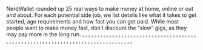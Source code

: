 NerdWallet rounded up 25 real ways to make money at home, online or out and about. For each potential side job, we list details like what it takes to get started, age requirements and how fast you can get paid. While most people want to make money fast, don’t discount the “slow” gigs, as they may pay more in the long run.
<a href="https://softscanmarketing8534s.weebly.com/">.</a>
<a href="https://softscanmarketing8523s.weebly.com/">.</a>
<a href="https://softscanmarketing8515s.weebly.com/">.</a>
<a href="https://softscanmarketing8507s.weebly.com/">.</a>
<a href="https://softscanmarketing8499s.weebly.com/">.</a>
<a href="https://softscanmarketing8492s.weebly.com/">.</a>
<a href="https://softscanmarketing8483s.weebly.com/">.</a>
<a href="https://softscanmarketing8475s.weebly.com/">.</a>
<a href="https://softscanmarketing8467s.weebly.com/">.</a>
<a href="https://softscanmarketing8460s.weebly.com/">.</a>
<a href="https://softscanmarketing8535s.weebly.com/">.</a>
<a href="https://softscanmarketing8527s.weebly.com/">.</a>
<a href="https://softscanmarketing8519s.weebly.com/">.</a>
<a href="https://softscanmarketing8511s.weebly.com/">.</a>
<a href="https://softscanmarketing8503s.weebly.com/">.</a>
<a href="https://softscanmarketing8495s.weebly.com/">.</a>
<a href="https://softscanmarketing8487s.weebly.com/">.</a>
<a href="https://softscanmarketing8479s.weebly.com/">.</a>
<a href="https://softscanmarketing8471s.weebly.com/">.</a>
<a href="https://softscanmarketing8459s.weebly.com/">.</a>
<a href="https://softscanmarketing8532s.weebly.com/">.</a>
<a href="https://softscanmarketing8525s.weebly.com/">.</a>
<a href="https://softscanmarketing8517s.weebly.com/">.</a>
<a href="https://softscanmarketing8509s.weebly.com/">.</a>
<a href="https://softscanmarketing8500s.weebly.com/">.</a>
<a href="https://softscanmarketing8493s.weebly.com/">.</a>
<a href="https://softscanmarketing8485s.weebly.com/">.</a>
<a href="https://softscanmarketing8477s.weebly.com/">.</a>
<a href="https://softscanmarketing8469s.weebly.com/">.</a>
<a href="https://softscanmarketing8462s.weebly.com/">.</a>
<a href="https://softscanmarketing8537s.weebly.com/">.</a>
<a href="https://softscanmarketing8528s.weebly.com/">.</a>
<a href="https://softscanmarketing8521s.weebly.com/">.</a>
<a href="https://softscanmarketing8513s.weebly.com/">.</a>
<a href="https://softscanmarketing8504s.weebly.com/">.</a>
<a href="https://softscanmarketing8497s.weebly.com/">.</a>
<a href="https://softscanmarketing8489s.weebly.com/">.</a>
<a href="https://softscanmarketing8481s.weebly.com/">.</a>
<a href="https://softscanmarketing8473s.weebly.com/">.</a>
<a href="https://softscanmarketing8465s.weebly.com/">.</a>
<a href="https://softscanmarketing8531s.weebly.com/">.</a>
<a href="https://softscanmarketing8524s.weebly.com/">.</a>
<a href="https://softscanmarketing8516s.weebly.com/">.</a>
<a href="https://softscanmarketing8508s.weebly.com/">.</a>
<a href="https://softscanmarketing8502s.weebly.com/">.</a>
<a href="https://softscanmarketing8491s.weebly.com/">.</a>
<a href="https://softscanmarketing8484s.weebly.com/">.</a>
<a href="https://softscanmarketing8476s.weebly.com/">.</a>
<a href="https://softscanmarketing8468s.weebly.com/">.</a>
<a href="https://softscanmarketing8461s.weebly.com/">.</a>
<a href="https://softscanmarketing8536s.weebly.com/">.</a>
<a href="https://softscanmarketing8530s.weebly.com/">.</a>
<a href="https://softscanmarketing8520s.weebly.com/">.</a>
<a href="https://softscanmarketing8512s.weebly.com/">.</a>
<a href="https://softscanmarketing8505s.weebly.com/">.</a>
<a href="https://softscanmarketing8496s.weebly.com/">.</a>
<a href="https://softscanmarketing8488s.weebly.com/">.</a>
<a href="https://softscanmarketing8480s.weebly.com/">.</a>
<a href="https://softscanmarketing8472s.weebly.com/">.</a>
<a href="https://softscanmarketing8464s.weebly.com/">.</a>
<a href="https://softscanmarketing8533s.weebly.com/">.</a>
<a href="https://softscanmarketing8526s.weebly.com/">.</a>
<a href="https://softscanmarketing8518s.weebly.com/">.</a>
<a href="https://softscanmarketing8510s.weebly.com/">.</a>
<a href="https://softscanmarketing8501s.weebly.com/">.</a>
<a href="https://softscanmarketing8494s.weebly.com/">.</a>
<a href="https://softscanmarketing8486s.weebly.com/">.</a>
<a href="https://softscanmarketing8478s.weebly.com/">.</a>
<a href="https://softscanmarketing8470s.weebly.com/">.</a>
<a href="https://softscanmarketing8463s.weebly.com/">.</a>
<a href="https://softscanmarketing8538s.weebly.com/">.</a>
<a href="https://softscanmarketing8529s.weebly.com/">.</a>
<a href="https://softscanmarketing8522s.weebly.com/">.</a>
<a href="https://softscanmarketing8514s.weebly.com/">.</a>
<a href="https://softscanmarketing8506s.weebly.com/">.</a>
<a href="https://softscanmarketing8498s.weebly.com/">.</a>
<a href="https://softscanmarketing8490s.weebly.com/">.</a>
<a href="https://softscanmarketing8482s.weebly.com/">.</a>
<a href="https://softscanmarketing8474s.weebly.com/">.</a>
<a href="https://softscanmarketing8466s.weebly.com/">.</a>
